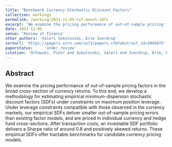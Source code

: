 ```yaml
---
title: "Benchmark Currency Stochastic Discount Factors"
collection: workings
permalink: /working/2021-11-05-rof-bench-sdfs
excerpt: 'We examine the pricing performance of out-of-sample pricing factors in the broad cross-section of currency returns. To this end, we develop a methodology for estimating empirical minimum-dispersion stochastic discount factors (SDFs) under constraints on maximum position leverage. Under leverage constraints compatible with those observed in the currency markets, our empirical SDFs deliver smaller out-of-sample pricing errors than existing factor models, and are priced in individual currency and hedge fund cross-sections. After transaction costs, an investable SDF portfolio delivers a Sharpe ratio of around 0.8 and positively skewed returns. These empirical SDFs offer tractable benchmarks for candidate currency pricing models.'
date: 2021-11-05
venue: 'Review of Finance'
other_authors: 'Valeri Sokolovski, Erik Sverdrup'
ssrnurl: 'https://papers.ssrn.com/sol3/papers.cfm?abstract_id=3945075'
paperstatus:	 'under_review'
citation: 'Orłowski, Piotr and Sokolovski, Valeri and Sverdrup, Erik, Benchmark Currency Stochastic Discount Factors (October 18, 2021). Available at SSRN: https://ssrn.com/abstract=3945075 or http://dx.doi.org/10.2139/ssrn.3945075'
---
```

## Abstract

We examine the pricing performance of out-of-sample pricing factors in the broad cross-section of currency returns. To this end, we develop a methodology for estimating empirical minimum-dispersion stochastic discount factors (SDFs) under constraints on maximum position leverage. Under leverage constraints compatible with those observed in the currency markets, our empirical SDFs deliver smaller out-of-sample pricing errors than existing factor models, and are priced in individual currency and hedge fund cross-sections. After transaction costs, an investable SDF portfolio delivers a Sharpe ratio of around 0.8 and positively skewed returns. These empirical SDFs offer tractable benchmarks for candidate currency pricing models.
